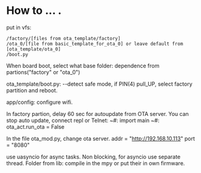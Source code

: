 
# How to ... .
put in vfs:


    /factory/[files from ota_template/factory]
    /ota_0/[file from basic_template_for_ota_0] or leave default from [ota_template/ota_0]
    /boot.py

When board boot, select what base folder: dependence from partions("factory" or "ota_0")


ota_template/boot.py:
    --detect safe mode, if PIN(4) pull_UP, select factory partition and reboot.

app/config: configure wifi.

In factory partion, delay 60 sec for autoupdate from OTA server. You can stop auto update, connect repl or Telnet:
~#: import main
~#: ota_act.run_ota = False


In the file ota_mod.py, change ota server.
        addr = "http://192.168.10.113"
        port = "8080"



use uasyncio for async tasks. Non blocking, for asyncio use separate thread.
Folder from lib: compile in the mpy or put their in own firmware.
